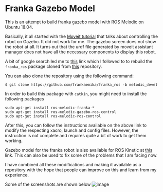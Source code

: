 # Franka Gazebo Model
This is an attempt to build franka gazebo model with ROS Melodic on
Ubuntu 18.04. 

Basically, it all started with the [Moveit
tutorial](https://ros-planning.github.io/moveit_tutorials/doc/setup_assistant/setup_assistant_tutorial.html)
that talks about controlling the robot on Gazebo. It did not work for
me. The gazebo screen does not show the robot at all. It turns out
that the urdf file generated by moveit assistant manager does not have
all the necessary components to display this robot. 

A bit of google search led me to [this](https://erdalpekel.de/?p=55)
link which I followed to  to rebuild the `franka_ros` package cloned
from
[this](https://github.com/frankaemika/franka_ros/tree/melodic-devel)
repository.

You can also clone the repository using the following command:

```
$ git clone https://github.com/frankaemika/franka_ros -b melodic_devel
```
In order to build this package with `catkin`, you might need to
install the following packages

```
sudo apt-get install ros-melodic-franka-*
sudo apt-get install ros-melodic-gazebo-ros-control
sudo apt-get install ros-melodic-ros-control
```

After this, you can follow the instructions available on the above
link to modify the respecting xacro, launch and config files. However,
     the instruction is not complete and requires quite a bit of work
     to get them working.

Gazebo model for the franka robot is also available for ROS Kinetic at
[this](https://github.com/mkrizmancic/franka_gazebo) link.  This can
also be used to fix some of the problems that I am facing now. 

I have combined all these modifications and making it available as a
repository with the hope that people can improve on this and learn
from my experience. 

Some of the screenshots are shown below
![image](gazebo_screen.png)




